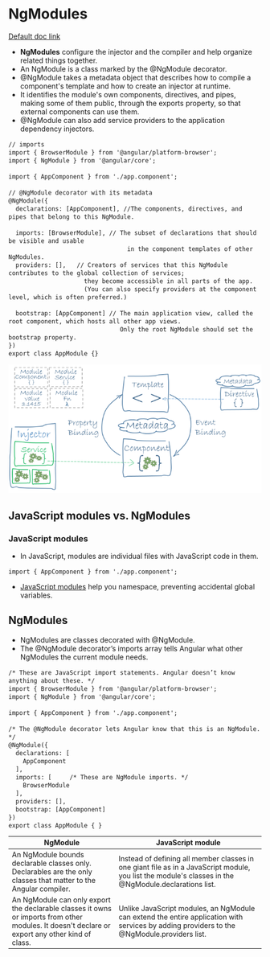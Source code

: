 # NgModules
[Default doc link](https://angular.io/guide/ngmodules)
- <b>NgModules</b> configure the injector and the compiler and help organize related things together.
- An NgModule is a class marked by the @NgModule decorator. 
-  @NgModule takes a metadata object that describes how to compile a component's template and how to create an injector at runtime.
- It identifies the module's own components, directives, and pipes, making some of them public, through the exports property, so that external components can use them.
- @NgModule can also add service providers to the application dependency injectors.

```
// imports
import { BrowserModule } from '@angular/platform-browser';
import { NgModule } from '@angular/core';

import { AppComponent } from './app.component';

// @NgModule decorator with its metadata
@NgModule({
  declarations: [AppComponent], //The components, directives, and pipes that belong to this NgModule.
  
  imports: [BrowserModule], // The subset of declarations that should be visible and usable 
                                 in the component templates of other NgModules.
  providers: [],   // Creators of services that this NgModule contributes to the global collection of services; 
                     they become accessible in all parts of the app. 
                     (You can also specify providers at the component level, which is often preferred.)
                     
  bootstrap: [AppComponent] // The main application view, called the root component, which hosts all other app views. 
                               Only the root NgModule should set the bootstrap property.
})
export class AppModule {}
```
![Angular](https://github.com/thavaselvama/angular-doc/blob/master/img/angular-architecture.png)

## JavaScript modules vs. NgModules
### JavaScript modules
 - In JavaScript, modules are individual files with JavaScript code in them.
 ```
 import { AppComponent } from './app.component';
 ```
 - [JavaScript modules](https://hacks.mozilla.org/2015/08/es6-in-depth-modules/) help you namespace, preventing accidental global variables.
 
## NgModules

- NgModules are classes decorated with @NgModule. 
- The @NgModule decorator’s imports array tells Angular what other NgModules the current module needs.
```
/* These are JavaScript import statements. Angular doesn’t know anything about these. */
import { BrowserModule } from '@angular/platform-browser';
import { NgModule } from '@angular/core';

import { AppComponent } from './app.component';

/* The @NgModule decorator lets Angular know that this is an NgModule. */
@NgModule({
  declarations: [
    AppComponent
  ],
  imports: [     /* These are NgModule imports. */
    BrowserModule
  ],
  providers: [],
  bootstrap: [AppComponent]
})
export class AppModule { }
```
NgModule | JavaScript module
------------ | -------------
An NgModule bounds declarable classes only. Declarables are the only classes that matter to the Angular compiler. | Instead of defining all member classes in one giant file as in a JavaScript module, you list the module's classes in the @NgModule.declarations list.
An NgModule can only export the declarable classes it owns or imports from other modules. It doesn't declare or export any other kind of class. | Unlike JavaScript modules, an NgModule can extend the entire application with services by adding providers to the @NgModule.providers list.
